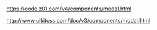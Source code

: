 ```shell

```









https://code.z01.com/v4/components/modal.html

http://www.uikitcss.com/doc/v3/components/modal.html

